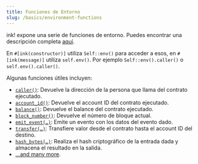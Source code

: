 ```yaml
---
title: Funciones de Entorno
slug: /basics/environment-functions
---
```


ink! expone una serie de funciones de entorno.
Puedes encontrar una descripción completa [aquí](https://docs.rs/ink_env/4.0.0-beta/ink_env/#functions).

En `#[ink(constructor)]`  utiliza `Self::env()` para acceder a esos,
en `#[ink(message)]` utiliza `self.env()`.
Por ejemplo `Self::env().caller()` o `self.env().caller()`.

Algunas funciones útiles incluyen:

* [`caller()`](https://docs.rs/ink_env/4.0.0-beta/ink_env/fn.caller.html): Devuelve la dirección de la persona que llama del contrato ejecutado.
* [`account_id()`](https://docs.rs/ink_env/4.0.0-beta/ink_env/fn.account_id.html): Devuelve el account ID del contrato ejecutado.
* [`balance()`](https://docs.rs/ink_env/4.0.0-beta/ink_env/fn.balance.html): Devuelve el balance del contrato ejecutado.
* [`block_number()`](https://docs.rs/ink_env/4.0.0-beta/ink_env/fn.block_number.html): Devuelve el número de bloque actual.
* [`emit_event(…)`](https://docs.rs/ink_env/4.0.0-beta/ink_env/fn.emit_event.html): Emite un evento con los datos del evento dado.
* [`transfer(…)`](https://docs.rs/ink_env/4.0.0-beta/ink_env/fn.transfer.html): Transfiere valor desde el contrato hasta el account ID del destino.
* [`hash_bytes(…)`](https://docs.rs/ink_env/4.0.0-beta/ink_env/fn.hash_bytes.html): Realiza el hash criptográfico de la entrada dada y almacena el resultado en la salida.
* […and many more](https://docs.rs/ink_env/4.0.0-beta/ink_env/#functions).
